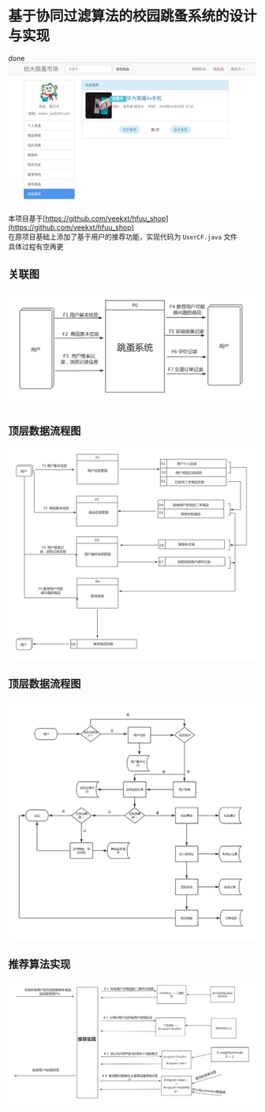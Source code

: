 # 基于协同过滤算法的校园跳蚤系统的设计与实现

done  
![](readme_img/推荐.png)

本项目基于[https://github.com/veekxt/hfuu_shop](https://github.com/veekxt/hfuu_shop)  
在原项目基础上添加了基于用户的推荐功能，实现代码为 `UserCF.java` 文件  
具体过程有空再更

## 关联图
![](readme_img/关联图.png)

## 顶层数据流程图
![](readme_img/顶层数据流程图.png)

## 顶层数据流程图
![](readme_img/业务流程图.png)

## 推荐算法实现
![](readme_img/推荐实现.png)
